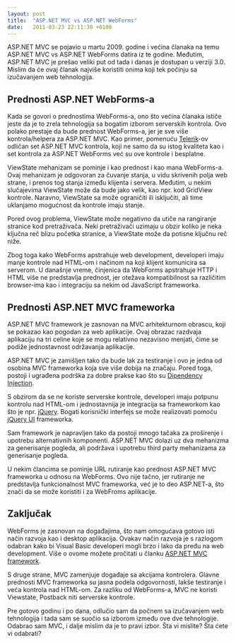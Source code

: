 ```yaml
---
layout: post
title:  "ASP.NET MVC vs ASP.NET WebForms"
date:   2011-03-23 22:11:30 +0100
---
```


ASP.NET MVC se pojavio u martu 2009. godine i većina članaka na temu ASP.NET MVC vs ASP.NET WebForms datira iz te godine. Međutim, ASP.NET MVC je prešao veliki put od tada i danas je dostupan u verziji 3.0. Mislim da će ovaj članak najviše koristiti onima koji tek počinju sa izučavanjem web tehnologija.

## Prednosti ASP.NET WebForms-a

Kada se govori o prednostima WebForms-a, ono što većina članaka ističe jeste da je to zrela tehnologija sa bogatim izborom serverskih kontrola. Ovo polako prestaje da bude prednost WebForms-a, jer je sve više kontrola/helpera za ASP.NET MVC. Kao primer, pomenuću [Telerik](http://www.telerik.com/products/aspnet-mvc.aspx)-ov odličan set ASP.NET MVC kontrola, koji ne samo da su istog kvaliteta kao i set kontrola za ASP.NET WebForms već su ove kontrole i besplatne.

ViewState mehanizam se pominje i kao prednost i kao mana WebForms-a. Ovaj mehanizam je odgovoran za čuvanje stanja, u vidu skrivenih polja web strane, i prenos tog stanja između klijenta i servera. Međutim, u nekim slučajevima ViewState može da bude jako velik, kao npr. kod GridView kontrole. Naravno, ViewState sa može ograničiti ili isključiti, ali time uklanjamo mogućnost da kontrole imaju stanje.

Pored ovog problema, ViewState može negativno da utiče na rangiranje stranice kod pretraživača. Neki pretraživači uzimaju u obzir koliko je neka ključna reč blizu početka stranice, a ViewState može da potisne ključnu reč niže.

Zbog toga kako WebForms apstrahuje web development, developeri imaju manje kontrole nad HTML-om i načinom na koji klijent komunicira sa serverom. U današnje vreme, činjenica da WebForms apstrahuje HTTP i HTML više ne predstavlja prednost, jer otežava kompatibilnost sa različitim browser-ima kao i integraciju sa nekim od JavaScript frameworka.

## Prednosti ASP.NET MVC frameworka

ASP.NET MVC framework je zasnovan na MVC arhitekturnom obrascu, koji se pokazao kao pogodan za web aplikacije. Ovaj obrazac razdvaja aplikaciju na tri celine koje se mogu relativno nezavisno menjati, čime se podiže jednostavnost održavanja aplikacije.

ASP.NET MVC je zamišljen tako da bude lak za testiranje i ovo je jedna od osobina MVC frameworka koja sve više dobija na značaju. Pored toga, postoji i ugrađena podrška za dobre prakse kao što su [Dipendency Injection](http://en.wikipedia.org/wiki/Dependency_injection).

S obzirom da se ne koriste serverske kontrole, developeri imaju potpunu kontrolu nad HTML-om i jednostavnija je integracija sa frameworkom kao što je npr. [jQuery](http://jquery.com/). Bogati korisnički interfejs se može realizovati pomoću [jQuery UI](http://jqueryui.com/) frameworka.

Sam framework je napravljen tako da postoji mnogo tačaka za proširenje i upotrebu alternativnih komponenti. ASP.NET MVC dolazi uz dva mehanizma za generisanje pogleda, ali podržava i upotrebu third party mehanizama za generisanje pogleda.

U nekim člancima se pominje URL rutiranje kao prednost ASP.NET MVC frameworka u odnosu na WebForms. Ovo nije tačno, jer rutiranje ne predstavlja funkcionalnost MVC frameworka, već je to deo ASP.NET-a, što znači da se može koristiti i za WebFroms aplikacije.

## Zaključak

WebForms je zasnovan na događajima, što nam omogućava gotovo isti način razvoja kao i desktop aplikacija. Ovakav način razvoja je s razlogom odabran kako bi Visual Basic developeri mogli brzo i lako da pređu na web development. Više o ovome možete pročitati u članku [ASP.NET MVC framework](http://ivanfranjic.net/2011/3/asp-net-mvc-framework).

S druge strane, MVC zamenjuje događaje sa akcijama kontrolera. Glavne prednosti MVC frameworka su jasna podela odgovornosti, lakše testiranje i veća kontrola nad HTML-om. Za razliku od WebForms-a, MVC ne koristi Viewstate, Postback niti serverske kontrole.

Pre gotovo godinu i po dana, odlučio sam da počnem sa izučavanjem web tehnologija i tada sam se suočio sa izborom između ove dve tehnologije. Odabrao sam MVC, i dalje mislim da je to pravi izbor. Šta vi mislite? Šta ćete vi odabrati?
